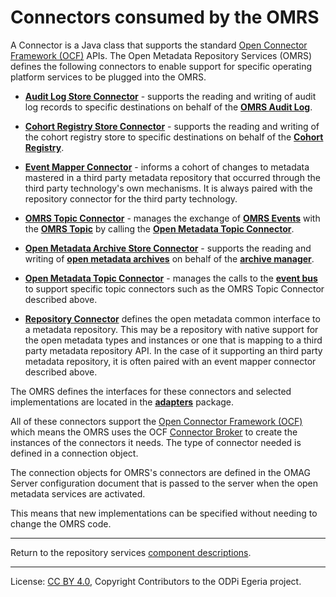 <!-- SPDX-License-Identifier: Apache-2.0 -->
<!-- Copyright Contributors to the ODPi Egeria project 2019. -->

# Connectors consumed by the OMRS

A Connector is a Java class that supports the standard [Open Connector Framework (OCF)](../../../../frameworks/open-connector-framework) APIs.
The Open Metadata Repository Services (OMRS) defines the following connectors to enable
support for specific operating platform services to be plugged into the OMRS.

* **[Audit Log Store Connector](audit-log-store-connector.md)** - supports the reading and writing of
audit log records to specific destinations on behalf of the **[OMRS Audit Log](../audit-log.md)**.

* **[Cohort Registry Store Connector](cohort-registry-store-connector.md)** - supports the
reading and writing of the cohort registry store to specific destinations on behalf of
the **[Cohort Registry](../cohort-registry.md)**.

* **[Event Mapper Connector](event-mapper-connector.md)** - informs a cohort
of changes to metadata mastered in a third party metadata repository that
occurred through the third party technology's own mechanisms.
It is always paired with the repository connector for
the third party technology.

* **[OMRS Topic Connector](omrs-topic-connector.md)** - manages the exchange 
of **[OMRS Events](../../event-descriptions/README.md)** with
the **[OMRS Topic](../../omrs-event-topic.md)** by calling
the **[Open Metadata Topic Connector](open-metadata-topic-connector.md)**.

* **[Open Metadata Archive Store Connector](open-metadata-archive-store-connector.md)** - supports the
reading and writing of **[open metadata archives](../../open-metadata-archive.md)**
on behalf of the **[archive manager](../archive-manager.md)**.

* **[Open Metadata Topic Connector](open-metadata-topic-connector.md)** - manages
the calls to the **[event bus](../../../../admin-services/docs/concepts/event-bus.md)** to support
specific topic connectors such as the OMRS Topic Connector described above.

* **[Repository Connector](repository-connector.md)** defines the open metadata common interface
to a metadata repository.  This may be a repository with
native support for the open metadata types and instances or
one that is mapping to a third party metadata repository API.
In the case of it supporting an third party metadata repository,
it is often paired with an event mapper connector described above.

The OMRS defines the interfaces for these connectors and selected implementations
are located in the **[adapters](../../../../adapters/open-connectors/repository-services-connectors)** package.

All of these connectors support
the [Open Connector Framework (OCF)](../../../../frameworks/open-connector-framework)
which means the OMRS uses the 
OCF [Connector Broker](../../../../frameworks/open-connector-framework/docs/concepts/connector-broker.md)
to create the instances of the connectors it needs.
The type of connector needed is defined in a connection object.

The connection objects for OMRS's connectors are defined in the
OMAG Server configuration document that is passed to the
server when the open metadata services are activated.

This means that new implementations can be specified without needing
to change the OMRS code.

----
Return to the repository services [component descriptions](..).

----
License: [CC BY 4.0](https://creativecommons.org/licenses/by/4.0/),
Copyright Contributors to the ODPi Egeria project.
